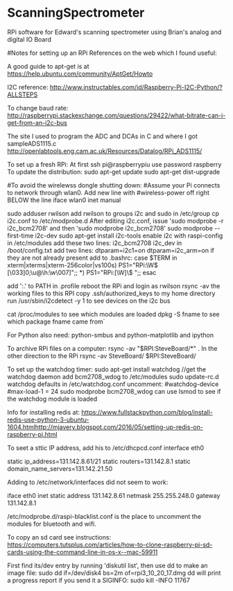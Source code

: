 # ScanningSpectrometer
RPi software for Edward's scanning spectrometer using Brian's analog and digital IO Board

#Notes for setting up an RPi
References on the web which I found useful:

A good guide to apt-get is at https://help.ubuntu.com/community/AptGet/Howto

I2C reference: http://www.instructables.com/id/Raspberry-Pi-I2C-Python/?ALLSTEPS

To change baud rate: http://raspberrypi.stackexchange.com/questions/29422/what-bitrate-can-i-get-from-an-i2c-bus

The site I used to program the ADC and DCAs in C and where I got sampleADS1115.c
http://openlabtools.eng.cam.ac.uk/Resources/Datalog/RPi_ADS1115/

To set up a fresh RPi:
At first ssh pi@raspberrypiu  use password raspberry
To update the distribution:
  sudo apt-get update
  sudo apt-get dist-upgrade

#To avoid the wirelewss dongle shutting down:
#Assume your Pi connects to network through wlan0. Add new line with
#wireless-power off right BELOW the line iface wlan0 inet manual

sudo adduser rwilson
add rwilson to groups i2c and sudo in /etc/group
cp i2c.conf to /etc/modprobe.d
After editing i2c.conf, issue 'sudo modprobe -r i2c_bcm2708' and then
'sudo modprobe i2c_bcm2708'
sudo modprobe --first-time i2c-dev
sudo apt-get install i2c-tools
enable i2c with raspi-config
in /etc/modules add these two lines:
i2c_bcm2708
i2c_dev
in /boot/config.txt add two lines:
dtparam=i2c1=on
dtparam=i2c_arm=on
if they are not already present
add to .bashrc:
case $TERM in
        xterm|xterms|xterm-256color|vs100s)    PS1="RPi:\W$ \[\033]0;\u@\h:\w\007\]";;
        *)                      PS1="RPi:[\W]\\$ ";;
esac

add ':.' to PATH in .profile
reboot the RPi and login as rwilson
rsync -av the working files to this RPI
copy .ssh/authorized_keys to my home directory
run /usr/sbin/i2cdetect -y 1  to see devices on the i2c bus

cat /proc/modules to see which modules are loaded
dpkg -S fname to see which package fname came from`

For Python also need: python-smbus and python-matplotlib and ipython

To archive RPi files on a computer:  rsync -av "$RPI:SteveBoard/*" .
In the other direction to the RPi  rsync -av SteveBoard/ $RPI:SteveBoard/

To set up the watchdog timer:
sudo apt-get install watchdog  //get the watchdog daemon
add bcm2708_wdog to /etc/modules
sudo update-rc.d watchdog defaults
in /etc/watchdog.conf uncomment:
   #watchdog-device
   #max-load-1 = 24
sudo modprobe bcm2708_wdog
can use lsmod to see if the watchdog module is loaded

Info for installing redis at:
https://www.fullstackpython.com/blog/install-redis-use-python-3-ubuntu-1604.htmlhttp://mjavery.blogspot.com/2016/05/setting-up-redis-on-raspberry-pi.html

To seet a sttic IP address, add his to /etc/dhcpcd.conf 
interface eth0

static ip_address=131.142.8.61/21
static routers=131.142.8.1
static domain_name_servers=131.142.21.50

Adding to /etc/network/interfaces did not seem to work:

iface eth0 inet static
  address 131.142.8.61
  netmask 255.255.248.0
  gateway 131.142.8.1

/etc/modprobe.d/raspi-blacklist.conf is the place to uncomment the modules for
bluetooth and wifi.

To copy an sd card see instructions: https://computers.tutsplus.com/articles/how-to-clone-raspberry-pi-sd-cards-using-the-command-line-in-os-x--mac-59911

First find its/dev entry by running 'diskutil list', then use dd to make an image file:
sudo dd if=/dev/disk4 bs=2m of=rpi3_10_20_17.dmg
dd will print a progress report if you send it a SIGINFO:
sudo kill -INFO 11767

